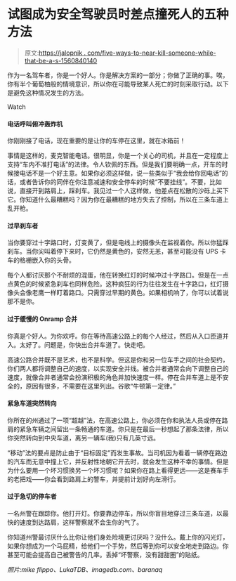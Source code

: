 # 试图成为安全驾驶员时差点撞死人的五种方法

> 原文:[https://jalopnik . com/five-ways-to-near-kill-someone-while-that-be-a-s-1560840140](https://jalopnik.com/five-ways-to-nearly-kill-someone-while-trying-to-be-a-s-1560840140)

作为一名驾车者，你是一个好人。你是解决方案的一部分；你做了正确的事。唉，你有半个葡萄柚般的情境意识，所以你在可能导致某人死亡的时刻采取行动。以下是避免这种情况发生的方法。

Watch

#### 电话呼叫俯冲轰炸机

你刚刚接了电话，现在重要的是让你的车停在这里，就在冰箱前！

事情是这样的，麦克智能电话。很明显，你是一个关心的司机，并且在一定程度上支持“车内不准打电话”的法律。令人钦佩的东西。但是我们要明确一点，开车的时候接电话不是一个好主意。如果你必须这样做，说一些类似于“我会给你回电话”的话，或者告诉你的同伴在你注意减速和安全停车的时候“不要挂线”。不要，比如说，直接开到路肩上，踩刹车。我见过一个人这样做，他差点在松散的沙砾上买下它。你知道什么最糟糕吗？因为你在最糟糕的地方失去了控制，所以在三条车道上乱开枪。

#### 过早刹车者

当你要穿过十字路口时，灯变黄了，但是电线上的摄像头在监视着你。所以你猛踩刹车。当你尖叫着停下来时，它仍然是黄色的，安然无恙，甚至可能没有 UPS 卡车的格栅嵌入你的头骨。

每个人都讨厌那个不耐烦的混蛋，他在转换红灯的时候冲过十字路口。但是在一点点黄色的时候紧急刹车也同样危险。这种疯狂的行为往往发生在十字路口，红灯摄像头会像老鹰一样盯着路口。只需穿过早期的黄色。如果相机响了，你可以试着说那不是你。

#### 过于缓慢的 Onramp 合并

你真是个好人。为你欢呼。你在等待高速公路上的每个人经过，然后从入口匝道并入。太好了。问题是，你快出合并车道了。快走吧。

高速公路合并既不是艺术，也不是科学。但这是你和另一位车手之间的社会契约，你们两人都将调整自己的速度，以实现安全并线。被合并者通常会向下调整自己的速度，就像合并者通常会扮演积极的角色并加快速度一样。停在合并车道上是不安全的，原因有很多，不需要在这里列出。谷歌“牛顿第一定律。”

#### 紧急车道突然转向

你所在的州通过了一项“超越”法，在高速公路上，你必须在你和执法人员或停在路肩的紧急车辆之间留出一条畅通的车道。你只是在最后一秒想起了那条法律，所以你突然转向到中央车道，离另一辆车(我)只有几英寸远。

“移动”法的要点是防止由于“目标固定”而发生事故。当司机因为看着一辆停在路边的汽车而无意中撞上它，并反射性地朝它开去时，就会发生这种不幸的事情。但是为什么要用一个坏习惯换另一个坏习惯呢？如果你在路上看得更远——这是赛车手的老把戏——你会看到路肩上的警车，并提前计划好向左滑行。

#### 过于急切的停车者

一名州警在跟踪你。他打开灯。你要靠边停车，所以你盲目地穿过三条车道，以最快的速度到达路肩，这样警察就不会生你的气了。

你知道州警最讨厌什么比你让他们身处险境更讨厌吗？没什么。戴上你的闪光灯，如果你想成为一个马屁精，给他们一个手势，然后等到你可以安全地走到路边。你甚至可能会提高自己被警告的几率。丢掉“坏警察，没有甜甜圈”的贴纸。

*照片:mike flippo、LukaTDB、imagedb.com、baranaq*
